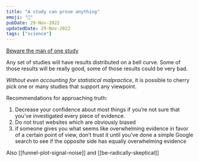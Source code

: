 ```yaml
---
title: "A study can prove anything"
emoji: "📘"
pubDate: 29-Nov-2022
updatedDate: 29-Nov-2022
tags: ["science"]
---
```


[Beware the man of one study](https://slatestarcodex.com/2014/12/12/beware-the-man-of-one-study/)

Any set of studies will have results distributed on a bell curve. Some of those results will be really good, some of those results could be very bad.

_Without even accounting for statistical malpractice_, it is possible to cherry pick one or many studies that support any viewpoint.

Recommendations for approaching truth:
1. Decrease your confidence about most things if you’re not sure that you’ve investigated every piece of evidence.
2. Do not trust websites which are obviously biased
3. if someone gives you what seems like overwhelming evidence in favor of a certain point of view, don’t trust it until you’ve done a simple Google search to see if the opposite side has equally overwhelming evidence

Also [[funnel-plot-signal-noise]] and [[be-radically-skeptical]]
